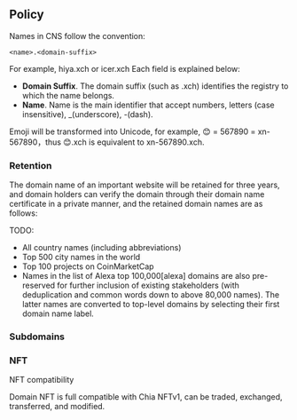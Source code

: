 ## Policy

Names in CNS follow the convention: 

```
<name>.<domain-suffix>
```

For example, hiya.xch or icer.xch
Each field is explained below:

- **Domain Suffix**.
    The domain suffix (such as .xch) identifies the registry to which the name belongs.
- **Name**.
    Name is the main identifier that accept numbers, letters (case insensitive), _(underscore), -(dash).

Emoji will be transformed into Unicode, for example, 😊 = 567890 = xn-567890，thus 😊.xch is equivalent to xn-567890.xch.

### Retention

The domain name of an important website will be retained for three years, and domain holders can verify the domain through their domain name certificate in a private manner, and the retained domain names are as follows:

TODO:
- All country names (including abbreviations)
- Top 500 city names in the world
- Top 100 projects on CoinMarketCap
- Names in the list of Alexa top 100,000[alexa] domains are also pre-reserved for further inclusion of existing stakeholders (with deduplication and common words down to above 80,000 names). The latter names are converted to top-level domains by selecting their first domain name label.


### Subdomains


### NFT

NFT compatibility

Domain NFT is full compatible with Chia NFTv1, can be traded, exchanged, transferred, and modified. 
